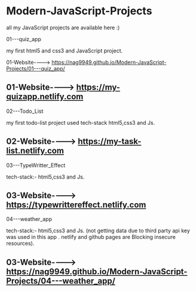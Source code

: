 # Modern-JavaScript-Projects
all my JavaScript projects are available here :)

01---quiz_app

my first html5 and css3 and JavaScript project. 

01-Website----> https://nag9949.github.io/Modern-JavaScript-Projects/01---quiz_app/

01-Website----> https://my-quizapp.netlify.com
-----------------------------------------------------------------------------------------------------------------------------------------
02---Todo_List

my first todo-list project used tech-stack html5,css3 and Js. 

02-Website----> https://my-task-list.netlify.com
-----------------------------------------------------------------------------------------------------------------------------------------
03---TypeWritter_Effect

tech-stack:- html5,css3 and Js. 

03-Website----> https://typewrittereffect.netlify.com
-----------------------------------------------------------------------------------------------------------------------------------------
04---weather_app

tech-stack:- html5,css3 and Js. (not getting data due to third party api key was used in this app . 
                                  netlify and github pages are Blocking  insecure resources).
                                  
03-Website----> https://nag9949.github.io/Modern-JavaScript-Projects/04---weather_app/
-----------------------------------------------------------------------------------------------------------------------------------------

